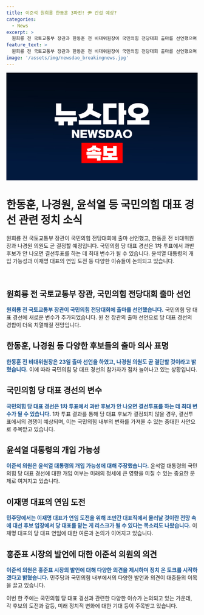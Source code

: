 ```yaml
---
title: 이준석 원희룡 한동훈 3파전! 尹 간섭 예상?
categories:
  - News
excerpt: >
  원희룡 전 국토교통부 장관과 한동훈 전 비대위원장이 국민의힘 전당대회 출마를 선언했으며, 나경원 의원도 결정 예정. 국민의힘 당 대표 경선에 대한 이준석 의원의 관측과 민주당에서의 이재명 대표의 동탁과 여포 관련 발언에 대한 이준석 의원의 의견을 소개합니다. 클릭하여 정치온의 시작을 읽어보세요.
feature_text: >
  원희룡 전 국토교통부 장관과 한동훈 전 비대위원장이 국민의힘 전당대회 출마를 선언했으며, 나경원 의원도 결정 예정. 국민의힘 당 대표 경선에 대한 이준석 의원의 관측과 민주당에서의 이재명 대표의 동탁과 여포 관련 발언에 대한 이준석 의원의 의견을 소개합니다. 클릭하여 정치온의 시작을 읽어보세요.
image: '/assets/img/newsdao_breakingnews.jpg'
---
```


<p><img src="/assets/img/newsdao_breakingnews.jpg" alt="firstkoreanews 속보" /></p>

<h1 data-ke-size="size26">한동훈, 나경원, 윤석열 등 국민의힘 대표 경선 관련 정치 소식</h1>

<p data-ke-size="size16">원희룡 전 국토교통부 장관이 국민의힘 전당대회에 출마 선언했고, 한동훈 전 비대위원장과 나경원 의원도 곧 결정할 예정입니다. 국민의힘 당 대표 경선은 1차 투표에서 과반 후보가 안 나오면 결선투표를 하는 데 최대 변수가 될 수 있습니다. 윤석열 대통령의 개입 가능성과 이재명 대표의 연임 도전 등 다양한 이슈들이 논의되고 있습니다.</p>

<p><br></p>

<h2 data-ke-size="size21">원희룡 전 국토교통부 장관, 국민의힘 전당대회 출마 선언</h2>

<p data-ke-size="size16"><b><span style="color: #1a5490;">원희룡 전 국토교통부 장관이 국민의힘 전당대회에 출마를 선언했습니다.</span></b> 국민의힘 당 대표 경선에 새로운 변수가 추가되었습니다. 원 전 장관의 출마 선언으로 당 대표 경선의 경합이 더욱 치열해질 전망입니다.</p>

<h2 data-ke-size="size21">한동훈, 나경원 등 다양한 후보들의 출마 의사 표명</h2>

<p data-ke-size="size16"><b><span style="color: #1a5490;">한동훈 전 비대위원장은 23일 출마 선언을 하였고, 나경원 의원도 곧 결단할 것이라고 밝혔습니다.</span></b> 이에 따라 국민의힘 당 대표 경선의 참가자가 점차 늘어나고 있는 상황입니다.</p>

<h2 data-ke-size="size21">국민의힘 당 대표 경선의 변수</h2>

<p data-ke-size="size16"><b><span style="color: #1a5490;">국민의힘 당 대표 경선은 1차 투표에서 과반 후보가 안 나오면 결선투표를 하는 데 최대 변수가 될 수 있습니다.</span></b> 1차 투표 결과를 통해 당 대표 후보가 결정되지 않을 경우, 결선투표에서의 경쟁이 예상되며, 이는 국민의힘 내부의 변화를 가져올 수 있는 중대한 사안으로 주목받고 있습니다.</p>

<h2 data-ke-size="size21">윤석열 대통령의 개입 가능성</h2>

<p data-ke-size="size16"><b><span style="color: #1a5490;">이준석 의원은 윤석열 대통령의 개입 가능성에 대해 주장했습니다.</span></b> 윤석열 대통령의 국민의힘 당 대표 경선에 대한 개입 여부는 미래의 정세에 큰 영향을 미칠 수 있는 중요한 문제로 여겨지고 있습니다.</p>

<h2 data-ke-size="size21">이재명 대표의 연임 도전</h2>

<p data-ke-size="size16"><b><span style="color: #1a5490;">민주당에서는 이재명 대표가 연임 도전을 위해 조만간 대표직에서 물러날 것이란 전망 속에 대선 후보 입장에서 당 대표를 맡는 게 리스크가 될 수 있다는 목소리도 나왔습니다.</span></b> 이재명 대표의 당 대표 연임에 대한 여론과 논의가 이어지고 있습니다.</p>

<h2 data-ke-size="size21">홍준표 시장의 발언에 대한 이준석 의원의 의견</h2>

<p data-ke-size="size16"><b><span style="color: #1a5490;">이준석 의원은 홍준표 시장의 발언에 대해 다양한 의견을 제시하며 정치 온 토크를 시작하겠다고 밝혔습니다.</span></b> 민주당과 국민의힘 내부에서의 다양한 발언과 의견이 대중들의 이목을 끌고 있습니다.</p>

<p>이번 한 주에는 국민의힘 당 대표 경선과 관련한 다양한 이슈가 논의되고 있는 가운데, 각 후보의 도전과 갈등, 미래 정치적 변화에 대한 기대 등이 주목받고 있습니다.</p>

